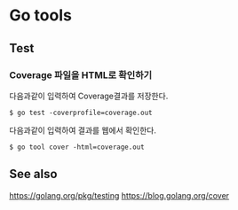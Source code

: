 # Go tools

## Test
### Coverage 파일을 HTML로 확인하기
다음과같이 입력하여 Coverage결과를 저장한다.
```
$ go test -coverprofile=coverage.out
```

다음과같이 입력하여 결과를 웹에서 확인한다.
```
$ go tool cover -html=coverage.out
```

## See also
https://golang.org/pkg/testing
https://blog.golang.org/cover

